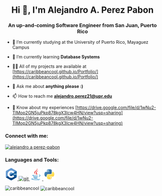 <h1 align="center">Hi 👋, I'm Alejandro A. Perez Pabon</h1>
<h3 align="center">An up-and-coming Software Engineer from San Juan, Puerto Rico</h3>

- :school: I’m currently studying at the University of Puerto Rico, Mayaguez Campus

- 🌱 I’m currently learning **Database Systems**

- 👨‍💻 All of my projects are available at [https://caribbeancool.github.io/Portfolio/](https://caribbeancool.github.io/Portfolio/)

- 💬 Ask me about **anything please :)**

- 📫 How to reach me **alejandro.perez21@upr.edu**

- 📄 Know about my experiences [https://drive.google.com/file/d/1wNu2-TlMop2GN5juPkp878kgX3Icw4HN/view?usp=sharing](https://drive.google.com/file/d/1wNu2-TlMop2GN5juPkp878kgX3Icw4HN/view?usp=sharing)

<h3 align="left">Connect with me:</h3>
<p align="left">
<a href="https://linkedin.com/in/alejandro a perez-pabon" target="blank"><img align="center" src="https://raw.githubusercontent.com/rahuldkjain/github-profile-readme-generator/master/src/images/icons/Social/linked-in-alt.svg" alt="alejandro a perez-pabon" height="30" width="40" /></a>
</p>

<h3 align="left">Languages and Tools:</h3>
<p align="left"> <a href="https://www.w3schools.com/cpp/" target="_blank" rel="noreferrer"> <img src="https://raw.githubusercontent.com/devicons/devicon/master/icons/cplusplus/cplusplus-original.svg" alt="cplusplus" width="40" height="40"/> </a> <a href="https://git-scm.com/" target="_blank" rel="noreferrer"> <img src="https://www.vectorlogo.zone/logos/git-scm/git-scm-icon.svg" alt="git" width="40" height="40"/> </a> <a href="https://www.java.com" target="_blank" rel="noreferrer"> <img src="https://raw.githubusercontent.com/devicons/devicon/master/icons/java/java-original.svg" alt="java" width="40" height="40"/> </a> <a href="https://www.mathworks.com/" target="_blank" rel="noreferrer"> <img src="https://raw.githubusercontent.com/devicons/devicon/master/icons/python/python-original.svg" alt="python" width="40" height="40"/> </a> </p>

<p><img align="left" src="https://github-readme-stats.vercel.app/api/top-langs?username=caribbeancool&show_icons=true&locale=en&layout=compact" alt="caribbeancool" /></p>

<p>&nbsp;<img align="center" src="https://github-readme-stats.vercel.app/api?username=caribbeancool&show_icons=true&locale=en" alt="caribbeancool" /></p>
